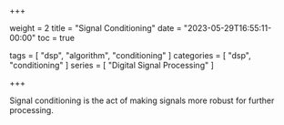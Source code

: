 +++

weight = 2
title = "Signal Conditioning"
date = "2023-05-29T16:55:11-00:00"
toc = true

tags = [ "dsp", "algorithm", "conditioning" ]
categories = [ "dsp", "conditioning" ]
series = [ "Digital Signal Processing" ]

+++

Signal conditioning is the act of making signals more robust for further processing.

